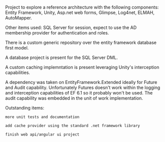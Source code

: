 Project to explore a reference architecture with the following components: Entity Framework, Unity, Asp.net web forms, Glimpse, Log4net, ELMAH, AutoMapper.

Other items used: SQL Server for session, expect to use the AD membership provider for authentication and roles.

There is a custom generic repository over the entity framework database first model.

A database project is present for the SQL Server DML.

A custom caching implemntation is present leveraging Unity's interception capabilities.

A dependency was taken on EntityFramework.Extended ideally for Future and Audit capability.  Unfortunately Futures doesn't work within the logging and interception capabilities of EF 6.1 so it probably won't be used.  The audit capability was embedded in the unit of work implementation.

Outstanding items:

	more unit tests and documentation

	add cache provider using the standard .net framework library
	
	finish web api/angular ui project



